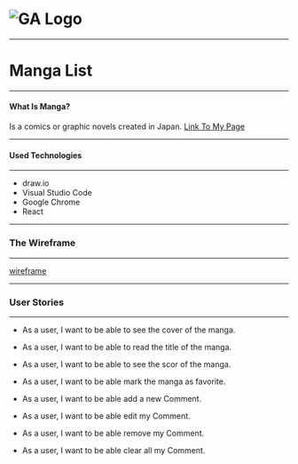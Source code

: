 # ![GA Logo](https://ga-dash.s3.amazonaws.com/production/assets/logo-9f88ae6c9c3871690e33280fcf557f33.png)
---
# Manga List
---
#### What Is Manga?
Is a comics or graphic novels created in Japan.
[Link To My Page](https://renad-ahmad.github.io/List-Using-React/)

---
#### Used Technologies
---
* draw.io
* Visual Studio Code 
* Google Chrome
* React
---
### The Wireframe
---
[wireframe](https://drive.google.com/file/d/1cEH--pdn6Bx4JA5_iaw3llCVdg0n2Kvo/view?usp=sharing)

---
### User Stories
---
*  As a user, I want to be able to see the cover of the manga.
*  As a user, I want to be able to read the title of the manga.
*  As a user, I want to be able to see the scor of the manga.
*  As a user, I want to be able mark the manga as favorite.

*  As a user, I want to be able add a new Comment.
*  As a user, I want to be able edit my Comment.
*  As a user, I want to be able remove my Comment.
*  As a user, I want to be able clear all my Comment.

 
